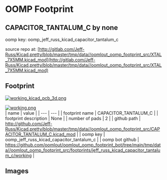 # OOMP Footprint  
## CAPACITOR_TANTALUM_C  by none  
  
oomp key: oomp_jeff_russ_kicad_capacitor_tantalum_c  
  
source repo at: [http://gitlab.com/Jeff-Russ/Kicad.pretty/blob/master/tmp/data//oomlout_oomp_footprint_src/XTAL_7X5MM.kicad_mod](http://gitlab.com/Jeff-Russ/Kicad.pretty/blob/master/tmp/data//oomlout_oomp_footprint_src/XTAL_7X5MM.kicad_mod)  
## Footprint  
  
[![working_kicad_pcb_3d.png](working_kicad_pcb_3d_600.png)](working_kicad_pcb_3d.png)  
  
[![working.png](working_600.png)](working.png)  
| name | value | 
| --- | --- | 
| footprint name | CAPACITOR_TANTALUM_C | 
| footprint description | None | 
| number of pads | 2 | 
| github path | http://github.com/Jeff-Russ/Kicad.pretty/blob/master/tmp/data//oomlout_oomp_footprint_src/CAPACITOR_TANTALUM_C.kicad_mod | 
| oomp key | oomp_jeff_russ_kicad_capacitor_tantalum_c | 
| oomp bot github | https://github.com/oomlout/oomlout_oomp_footprint_bot/tree/main/tmp/data//oomlout_oomp_footprint_src/footprints/jeff_russ_kicad_capacitor_tantalum_c/working | 
## Images  
